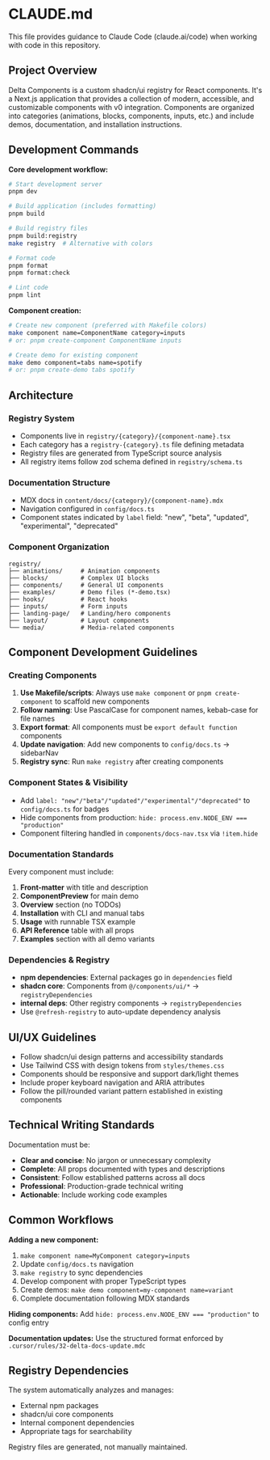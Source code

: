 # CLAUDE.md

This file provides guidance to Claude Code (claude.ai/code) when working with code in this repository.

## Project Overview

Delta Components is a custom shadcn/ui registry for React components. It's a Next.js application that provides a collection of modern, accessible, and customizable components with v0 integration. Components are organized into categories (animations, blocks, components, inputs, etc.) and include demos, documentation, and installation instructions.

## Development Commands

**Core development workflow:**

```bash
# Start development server
pnpm dev

# Build application (includes formatting)
pnpm build

# Build registry files
pnpm build:registry
make registry  # Alternative with colors

# Format code
pnpm format
pnpm format:check

# Lint code
pnpm lint
```

**Component creation:**

```bash
# Create new component (preferred with Makefile colors)
make component name=ComponentName category=inputs
# or: pnpm create-component ComponentName inputs

# Create demo for existing component
make demo component=tabs name=spotify
# or: pnpm create-demo tabs spotify
```

## Architecture

### Registry System

- Components live in `registry/{category}/{component-name}.tsx`
- Each category has a `registry-{category}.ts` file defining metadata
- Registry files are generated from TypeScript source analysis
- All registry items follow zod schema defined in `registry/schema.ts`

### Documentation Structure

- MDX docs in `content/docs/{category}/{component-name}.mdx`
- Navigation configured in `config/docs.ts`
- Component states indicated by `label` field: "new", "beta", "updated", "experimental", "deprecated"

### Component Organization

```
registry/
├── animations/     # Animation components
├── blocks/         # Complex UI blocks
├── components/     # General UI components
├── examples/       # Demo files (*-demo.tsx)
├── hooks/          # React hooks
├── inputs/         # Form inputs
├── landing-page/   # Landing/hero components
├── layout/         # Layout components
└── media/          # Media-related components
```

## Component Development Guidelines

### Creating Components

1. **Use Makefile/scripts**: Always use `make component` or `pnpm create-component` to scaffold new components
2. **Follow naming**: Use PascalCase for component names, kebab-case for file names
3. **Export format**: All components must be `export default function` components
4. **Update navigation**: Add new components to `config/docs.ts` → sidebarNav
5. **Registry sync**: Run `make registry` after creating components

### Component States & Visibility

- Add `label: "new"/"beta"/"updated"/"experimental"/"deprecated"` to `config/docs.ts` for badges
- Hide components from production: `hide: process.env.NODE_ENV === "production"`
- Component filtering handled in `components/docs-nav.tsx` via `!item.hide`

### Documentation Standards

Every component must include:

1. **Front-matter** with title and description
2. **ComponentPreview** for main demo
3. **Overview** section (no TODOs)
4. **Installation** with CLI and manual tabs
5. **Usage** with runnable TSX example
6. **API Reference** table with all props
7. **Examples** section with all demo variants

### Dependencies & Registry

- **npm dependencies**: External packages go in `dependencies` field
- **shadcn core**: Components from `@/components/ui/*` → `registryDependencies`
- **internal deps**: Other registry components → `registryDependencies`
- Use `@refresh-registry` to auto-update dependency analysis

## UI/UX Guidelines

- Follow shadcn/ui design patterns and accessibility standards
- Use Tailwind CSS with design tokens from `styles/themes.css`
- Components should be responsive and support dark/light themes
- Include proper keyboard navigation and ARIA attributes
- Follow the pill/rounded variant pattern established in existing components

## Technical Writing Standards

Documentation must be:

- **Clear and concise**: No jargon or unnecessary complexity
- **Complete**: All props documented with types and descriptions
- **Consistent**: Follow established patterns across all docs
- **Professional**: Production-grade technical writing
- **Actionable**: Include working code examples

## Common Workflows

**Adding a new component:**

1. `make component name=MyComponent category=inputs`
2. Update `config/docs.ts` navigation
3. `make registry` to sync dependencies
4. Develop component with proper TypeScript types
5. Create demos: `make demo component=my-component name=variant`
6. Complete documentation following MDX standards

**Hiding components:**
Add `hide: process.env.NODE_ENV === "production"` to config entry

**Documentation updates:**
Use the structured format enforced by `.cursor/rules/32-delta-docs-update.mdc`

## Registry Dependencies

The system automatically analyzes and manages:

- External npm packages
- shadcn/ui core components
- Internal component dependencies
- Appropriate tags for searchability

Registry files are generated, not manually maintained.
